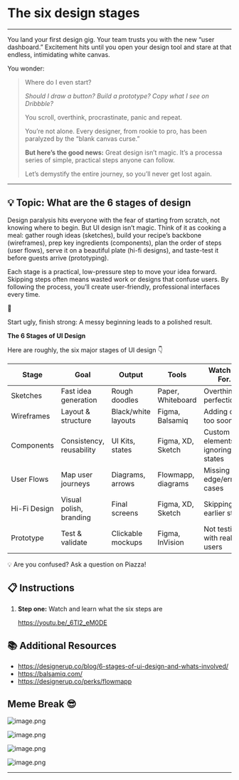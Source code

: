 # **The six design stages**

---

You land your first design gig. Your team trusts you with the new “user dashboard.” Excitement hits until you open your design tool and stare at that endless, intimidating white canvas.

You wonder:

> Where do I even start?
>
> _Should I draw a button? Build a prototype? Copy what I see on Dribbble?_
>
> You scroll, overthink, procrastinate, panic and repeat.
>
> You’re not alone. Every designer, from rookie to pro, has been paralyzed by the “blank canvas curse.”
>
> **But here’s the good news:** Great design isn’t magic. It’s a processa series of simple, practical steps anyone can follow.
>
> Let’s demystify the entire journey, so you’ll never get lost again.

---

## 💡 Topic: What are the 6 stages of design

Design paralysis hits everyone with the fear of starting from scratch, not knowing where to begin. But UI design isn’t magic. Think of it as cooking a meal: gather rough ideas (sketches), build your recipe’s backbone (wireframes), prep key ingredients (components), plan the order of steps (user flows), serve it on a beautiful plate (hi-fi designs), and taste-test it before guests arrive (prototyping).

Each stage is a practical, low-pressure step to move your idea forward. Skipping steps often means wasted work or designs that confuse users. By following the process, you’ll create user-friendly, professional interfaces every time.

<aside>
🧠

Start ugly, finish strong: A messy beginning leads to a polished result.

</aside>

**The 6 Stages of UI Design**

Here are roughly, the six major stages of UI design 👇

| Stage        | Goal                     | Output              | Tools              | Watch Out For…                   |
| ------------ | ------------------------ | ------------------- | ------------------ | -------------------------------- |
| Sketches     | Fast idea generation     | Rough doodles       | Paper, Whiteboard  | Overthinking, perfectionism      |
| Wireframes   | Layout & structure       | Black/white layouts | Figma, Balsamiq    | Adding color too soon            |
| Components   | Consistency, reusability | UI Kits, states     | Figma, XD, Sketch  | Custom elements, ignoring states |
| User Flows   | Map user journeys        | Diagrams, arrows    | Flowmapp, diagrams | Missing edge/error cases         |
| Hi-Fi Design | Visual polish, branding  | Final screens       | Figma, XD, Sketch  | Skipping earlier steps           |
| Prototype    | Test & validate          | Clickable mockups   | Figma, InVision    | Not testing with real users      |

<aside>
💡 Are you confused? Ask a question on Piazza!

</aside>

## 📋 Instructions

1. **Step one:** Watch and learn what the six steps are

   https://youtu.be/_6Tl2_eM0DE

## 📚 Additional Resources

- https://designerup.co/blog/6-stages-of-ui-design-and-whats-involved/
- https://balsamiq.com/
- https://designerup.co/perks/flowmapp

## Meme Break 😎

![image.png](attachment:e23518d6-48ee-4234-9304-ec0660daeb2d:image.png)

![image.png](attachment:ca87d16b-3051-4cb9-b154-155a2f9b3626:image.png)

![image.png](attachment:ee1c748f-0f31-43de-b0bf-a42ec3129e91:image.png)

![image.png](attachment:523639ae-b7e5-444e-a0d1-eb9cb1ab578b:image.png)

---

